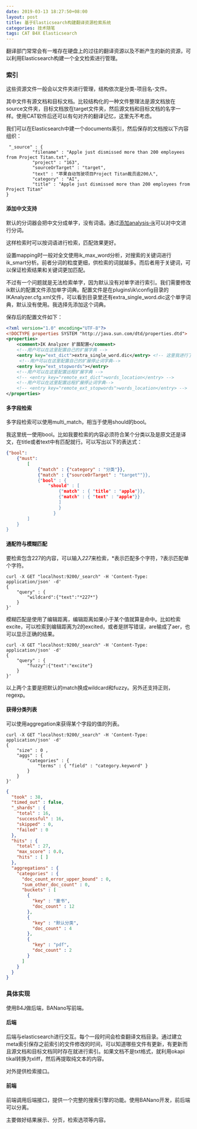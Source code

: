```yaml
---
date: 2019-03-13 18:27:50+08:00
layout: post
title: 基于Elasticsearch构建翻译资源检索系统
categories: 技术随笔
tags: CAT B4X Elasticsearch
---
```


翻译部门常常会有一堆存在硬盘上的过往的翻译资源以及不断产生的新的资源，可以利用Elasticsearch构建一个全文检索进行管理。

### 索引

这些资源文件一般会以文件夹进行管理，结构依次是分类-项目名-文件。

其中文件有源文档和目标文档。比较结构化的一种文件整理法是源文档放在source文件夹，目标文档放在target文件夹，然后源文档和目标文档的名字一样。使用CAT软件后还可以有句对齐的翻译记忆，这里先不考虑。

我们可以在Elasticsearch中建一个documents索引，然后保存的文档按以下内容组织：

```
 "_source" : {
          "filename" : "Apple just dismissed more than 200 employees from Project Titan.txt",
          "project" : "163",
          "sourceOrTarget" : "target",
          "text" : "苹果自动驾驶项目Project Titan裁员逾200人",
          "category" : "AI",
          "title" : "Apple just dismissed more than 200 employees from Project Titan"
}
```

#### 添加中文支持

默认的分词器会把中文分成单字，没有词语。通过[添加analysis-ik](http://blog.xulihang.me/elasticsearch/#%E4%BD%BF%E7%94%A8%E4%B8%AD%E6%96%87%E5%88%86%E8%AF%8D)可以对中文进行分词。

这样检索时可以按词语进行检索，匹配效果更好。

设置mapping时一般对全文使用ik_max_word分析，对搜索的关键词进行ik_smart分析。前者分词的粒度更细，供检索的词就越多。而后者用于关键词，可以保证检索结果和关键词更加匹配。

不过有一个问题就是无法检索单字，因为默认没有对单字进行索引。我们需要修改ik默认的配置文件添加单字词典。配置文件是在plugins\ik\config目录的IKAnalyzer.cfg.xml文件，可以看到目录里还有extra_single_word.dic这个单字词典，默认没有使用。我选择先添加这个词典。

保存后的配置文件如下：

```xml
<?xml version="1.0" encoding="UTF-8"?>
<!DOCTYPE properties SYSTEM "http://java.sun.com/dtd/properties.dtd">
<properties>
	<comment>IK Analyzer 扩展配置</comment>
	<!--用户可以在这里配置自己的扩展字典 -->
	<entry key="ext_dict">extra_single_word.dic</entry> <!-- 这里我进行了修改 -->
	 <!--用户可以在这里配置自己的扩展停止词字典-->
	<entry key="ext_stopwords"></entry>
	<!--用户可以在这里配置远程扩展字典 -->
	<!-- <entry key="remote_ext_dict">words_location</entry> -->
	<!--用户可以在这里配置远程扩展停止词字典-->
	<!-- <entry key="remote_ext_stopwords">words_location</entry> -->
</properties>
```

#### 多字段检索

多字段检索可以使用multi_match，相当于使用should的bool。

我这里统一使用bool。比如我要检索的内容必须符合某个分类以及是原文还是译文，在title或者text中有匹配就行。可以写出以下的表达式：

```json
{"bool":
    {"must":
        [
            {"match" : {"category" : "分类"}}, 
            {"match" : {"sourceOrTarget" : "target""}},
            {"bool" : {
                "should" : [
                    {"match" : { "title" : "apple"}},
                    {"match" : { "text" : "apple"}}
                    ]
                    }
                  }
        ]
    }
}
```

#### 通配符与模糊匹配

要检索包含227的内容，可以输入*227*来检索，*表示匹配多个字符，?表示匹配单个字符。

```
curl -X GET "localhost:9200/_search" -H 'Content-Type: application/json' -d'
{
    "query" : {
        "wildcard":{"text":"*227*"}
    }
}'
```

模糊匹配是使用了编辑距离，编辑距离如果小于某个值就算是命中。比如检索excite，可以检索到编辑距离为2的excited，或者是拼写错误，are输成了aer，也可以显示正确的结果。

```
curl -X GET "localhost:9200/_search" -H 'Content-Type: application/json' -d'
{
    "query" : {
        "fuzzy":{"text":"excite"}
    }
}'
```

以上两个主要是把默认的match换成wildcard和fuzzy。另外还支持正则，regexp。

#### 获得分类列表

可以使用aggregation来获得某个字段的值的列表。

```
curl -X GET "localhost:9200/_search" -H 'Content-Type: application/json' -d'
{
	"size" : 0 ,
    "aggs" : {
        "categories" : {
            "terms" : { "field" : "category.keyword" }
        }
    }
}'
```

```json
{
  "took" : 38,
  "timed_out" : false,
  "_shards" : {
    "total" : 16,
    "successful" : 16,
    "skipped" : 0,
    "failed" : 0
  },
  "hits" : {
    "total" : 27,
    "max_score" : 0.0,
    "hits" : [ ]
  },
  "aggregations" : {
    "categories" : {
      "doc_count_error_upper_bound" : 0,
      "sum_other_doc_count" : 0,
      "buckets" : [
        {
          "key" : "童书",
          "doc_count" : 12
        },
        {
          "key" : "默认分类",
          "doc_count" : 4
        },
        {
          "key" : "pdf",
          "doc_count" : 2
        }
      ]
    }
  }
}
```

### 具体实现

使用B4J做后端，BANano写前端。

#### 后端

后端与elasticsearch进行交互。每个一段时间会检查翻译文档目录。通过建立meta索引保存之前索引的文件修改的时间，可以知道哪些文件有更新，有更新而且源文档和目标文档同时存在就进行索引。如果文档不是txt格式，就利用okapi tikal转换为xliff，然后再提取纯文本的内容。

对外提供检索接口。

#### 前端

前端调用后端接口，提供一个完整的搜索引擎的功能。使用BANano开发，前后端可以分离。

主要做好结果展示、分页，检索选项等内容。

